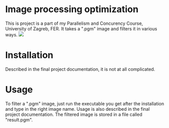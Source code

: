 # Image processing optimization

This is project is a part of my Parallelism and Concurency Course, University of Zagreb, FER. It takes a ".pgm" image and filters it in various ways.
![](https://people.sc.fsu.edu/~jburkardt/data/pgma/fractal_tree.png)

# Installation

Described in the final project documentation, it is not at all complicated.

# Usage

To filter a ".pgm" image, just run the executable you get after the installation and type in the right image name. Usage is also described in the final project documentation. The filtered image is stored in a file called "result.pgm".